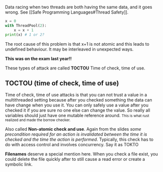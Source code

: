 Data racing when two threads are both having the same data, and it goes wrong. See [[Safe Programming Languages#Thread Safety]]. 

```python
x = 0
with ThreadPool(2):
	x = x + 1
print(x) # 1 or 2?
```

The root cause of this problem is that x+1 is not atomic and this leads to undefined behaviour. It may be interleaved in unexpected ways. 

**This was on the exam last year!!**

These types of attack are called **TOCTOU** Time of check, time of use.

## TOCTOU (time of check, time of use)

Time of check, time of use attacks is that you can not trust a value in a multithreaded setting because after you checked something the data can have change when you use it. You can only safely use a value after you checked it if you are sure no one else can change the value. So really all variables should just have one mutable reference around. <span style=font-size:smaller>This is what rust realized and made the borrow checker.</span>

Also called **Non-atomic check and use**. Again from the slides *some precondition required for an action is invalidated between the time it is checked and the time the action is performed*. Typically, this check has to do with access control and involves concurrency. Say it as TOKTO

**Filenames** deserve a special mention here. When you check a file exist, you could delete the file quickly after to still cause a read error or create a symbolic link.